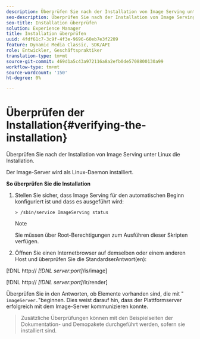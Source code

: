 ```yaml
---
description: Überprüfen Sie nach der Installation von Image Serving unter Linux die Installation.
seo-description: Überprüfen Sie nach der Installation von Image Serving unter Linux die Installation.
seo-title: Installation überprüfen
solution: Experience Manager
title: Installation überprüfen
uuid: 4fdf61c7-3c9f-4f3e-9696-60eb7e3f2209
feature: Dynamic Media Classic, SDK/API
role: Entwickler, Geschäftspraktiker
translation-type: tm+mt
source-git-commit: 469d1a5c43a972116a8a2efb0de5708800130a99
workflow-type: tm+mt
source-wordcount: '150'
ht-degree: 0%

---
```



# Überprüfen der Installation{#verifying-the-installation}

Überprüfen Sie nach der Installation von Image Serving unter Linux die Installation.

Der Image-Server wird als Linux-Daemon installiert.

**So überprüfen Sie die Installation**

1. Stellen Sie sicher, dass Image Serving für den automatischen Beginn konfiguriert ist und dass es ausgeführt wird:

   `> /sbin/service ImageServing status`

   >[!NOTE]
   >
   >Sie müssen über Root-Berechtigungen zum Ausführen dieser Skripten verfügen.

1. Öffnen Sie einen Internetbrowser auf demselben oder einem anderen Host und überprüfen Sie die StandardserAntwort(en):

[!DNL http:// *[!DNL server:port]*/is/image]

[!DNL http:// *[!DNL server:port]*/ir/render]

Überprüfen Sie in den Antworten, ob Elemente vorhanden sind, die mit &quot; `imageServer.`&quot;beginnen. Dies weist darauf hin, dass der Plattformserver erfolgreich mit dem Image-Server kommunizieren konnte.
>Zusätzliche Überprüfungen können mit den Beispielseiten der Dokumentation- und Demopakete durchgeführt werden, sofern sie installiert sind.

